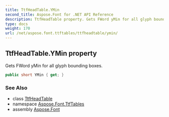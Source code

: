 ```yaml
---
title: TtfHeadTable.YMin
second_title: Aspose.Font for .NET API Reference
description: TtfHeadTable property. Gets FWord yMin for all glyph bounding boxes
type: docs
weight: 170
url: /net/aspose.font.ttftables/ttfheadtable/ymin/
---
```

## TtfHeadTable.YMin property

Gets FWord yMin for all glyph bounding boxes.

```csharp
public short YMin { get; }
```

### See Also

* class [TtfHeadTable](../)
* namespace [Aspose.Font.TtfTables](../../../aspose.font.ttftables/)
* assembly [Aspose.Font](../../../)


